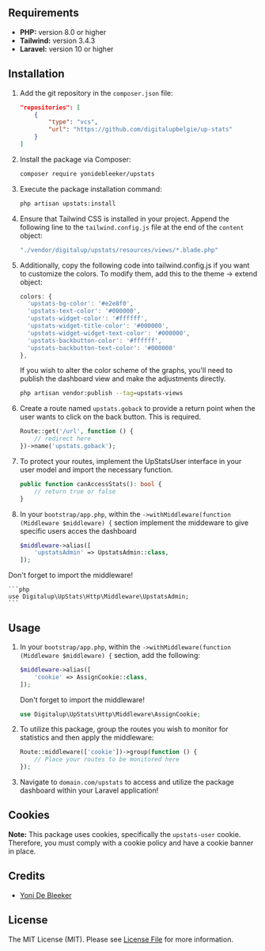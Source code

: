 ## Requirements

- **PHP:** version 8.0 or higher
- **Tailwind:** version 3.4.3
- **Laravel:** version 10 or higher

## Installation

1. Add the git repository in the `composer.json` file:

    ```json
    "repositories": [
        {
            "type": "vcs",
            "url": "https://github.com/digitalupbelgie/up-stats"
        }
    ]
    ```

2. Install the package via Composer:

    ```bash
    composer require yonidebleeker/upstats
    ```

3. Execute the package installation command:

    ```bash
    php artisan upstats:install
    ```

4. Ensure that Tailwind CSS is installed in your project. Append the following line to the `tailwind.config.js` file at the end of the `content` object:

    ```javascript
    "./vendor/digitalup/upstats/resources/views/*.blade.php"
    ```

 5. Additionally, copy the following code into tailwind.config.js if you want to customize the colors. To modify them, add this to the theme -> extend object:

    ```javascript
    colors: {
      'upstats-bg-color': '#e2e8f0',
      'upstats-text-color': '#000000',
      'upstats-widget-color': '#ffffff',
      'upstats-widget-title-color': '#000000',
      'upstats-widget-widget-text-color': '#000000',
      'upstats-backbutton-color': '#ffffff',
      'upstats-backbutton-text-color': '#000000'
    },
    ```
   
    If you wish to alter the color scheme of the graphs, you'll need to publish the dashboard view and make the adjustments directly.
    ```bash
    php artisan vendor:publish --tag=upstats-views
    ```

5. Create a route named `upstats.goback` to provide a return point when the user wants to click on the back button. This is required.

    ```php
    Route::get('/url', function () {
        // redirect here 
    })->name('upstats.goback');
    ```

6. To protect your routes, implement the UpStatsUser interface in your user model and import the necessary function.
    ```php
    public function canAccessStats(): bool {
        // return true or false
    }
    ```

7. In your `bootstrap/app.php`, within the `->withMiddleware(function (Middleware $middleware) {` section implement the middeware to give specific users acces the dashboard
    ```php
    $middleware->alias([
        'upstatsAdmin' => UpstatsAdmin::class,
    ]);
    ```
Don't forget to import the middleware!

    ```php
    use Digitalup\UpStats\Http\Middleware\UpstatsAdmin;
    ```

## Usage

1. In your `bootstrap/app.php`, within the `->withMiddleware(function (Middleware $middleware) {` section, add the following:

    ```php
    $middleware->alias([
        'cookie' => AssignCookie::class,
    ]);
    ```

    Don't forget to import the middleware!

    ```php
    use Digitalup\UpStats\Http\Middleware\AssignCookie;
    ```

2. To utilize this package, group the routes you wish to monitor for statistics and then apply the middleware:

    ```php
    Route::middleware(['cookie'])->group(function () {
        // Place your routes to be monitored here
    });
    ```

3. Navigate to `domain.com/upstats` to access and utilize the package dashboard within your Laravel application!

## Cookies

**Note:** This package uses cookies, specifically the `upstats-user` cookie. Therefore, you must comply with a cookie policy and have a cookie banner in place.

## Credits

- [Yoni De Bleeker](https://github.com)

## License

The MIT License (MIT). Please see [License File](LICENSE.md) for more information.
